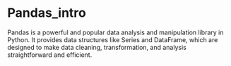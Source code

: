 # Pandas_intro

Pandas is a powerful and popular data analysis and manipulation library in Python. It provides data structures like Series and DataFrame, which are designed to make data cleaning, transformation, and analysis straightforward and efficient.

